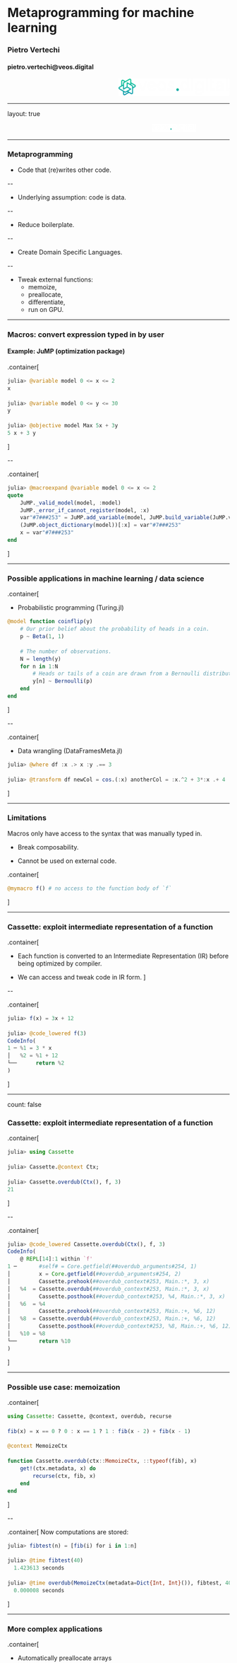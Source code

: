 <div class="row" style="width:100%;margin-top:200px">
  <h1 class="almost_white">Metaprogramming for machine learning</h1>
  <h3 class="almost_white">Pietro Vertechi</h3>
  <h4 class="almost_white">pietro.vertechi@veos.digital</h4>
</div>
<div class="row" style="width:100%">
  <div class="column" style="width:100%;margin-left:50%">
    <img src="assets/logo_png/DarkIconLeft.png" width="50%">
  </div>
</div>

---

layout: true
<div class="footer">
  <img style ="margin-left:65%" src="assets/logo_png/DarkNoIcon.png" width="20%">
</div>

---

### Metaprogramming

- Code that (re)writes other code.

--

- Underlying assumption: code is data.

--

- Reduce boilerplate.

--

- Create Domain Specific Languages.

--

- Tweak external functions:
  - memoize,
  - preallocate,
  - differentiate,
  - run on GPU.

---

### Macros: convert expression typed in by user

#### Example: JuMP (optimization package)

.container[
```julia
julia> @variable model 0 <= x <= 2
x

julia> @variable model 0 <= y <= 30
y

julia> @objective model Max 5x + 3y
5 x + 3 y
```
]

--

.container[
```julia
julia> @macroexpand @variable model 0 <= x <= 2
quote
    JuMP._valid_model(model, :model)
    JuMP._error_if_cannot_register(model, :x)
    var"#7###253" = JuMP.add_variable(model, JuMP.build_variable(JuMP.var"#_error#86"{LineNumberNode,Tuple{Symbol,Expr}}(:(#= REPL[10]:1 =#), (:model, :(0 <= x <= 2))), JuMP.VariableInfo(true, 0, true, 2, false, NaN, false, NaN, false, false)), "x")
    (JuMP.object_dictionary(model))[:x] = var"#7###253"
    x = var"#7###253"
end
```
]

---

### Possible applications in machine learning / data science

.container[
- Probabilistic programming (Turing.jl)

```julia
@model function coinflip(y)
    # Our prior belief about the probability of heads in a coin.
    p ~ Beta(1, 1)

    # The number of observations.
    N = length(y)
    for n in 1:N
        # Heads or tails of a coin are drawn from a Bernoulli distribution.
        y[n] ~ Bernoulli(p)
    end
end
```
]

--

.container[
- Data wrangling (DataFramesMeta.jl)

```julia
julia> @where df :x .> x :y .== 3

julia> @transform df newCol = cos.(:x) anotherCol = :x.^2 + 3*:x .+ 4
```
]

---

### Limitations

Macros only have access to the syntax that was manually typed in.

- Break composability.

- Cannot be used on external code.

.container[
```julia
@mymacro f() # no access to the function body of `f`
```
]

---

### Cassette: exploit intermediate representation of a function

.container[
- Each function is converted to an Intermediate Representation (IR) before being optimized by compiler.

- We can access and tweak code in IR form.
]

--

.container[
```julia
julia> f(x) = 3x + 12

julia> @code_lowered f(3)
CodeInfo(
1 ─ %1 = 3 * x
│   %2 = %1 + 12
└──      return %2
)
```
]

---

count: false

### Cassette: exploit intermediate representation of a function

.container[
```julia
julia> using Cassette

julia> Cassette.@context Ctx;

julia> Cassette.overdub(Ctx(), f, 3)
21
```
]

--

.container[
```julia
julia> @code_lowered Cassette.overdub(Ctx(), f, 3)
CodeInfo(
    @ REPL[14]:1 within `f'
1 ─       #self# = Core.getfield(##overdub_arguments#254, 1)
│         x = Core.getfield(##overdub_arguments#254, 2)
│         Cassette.prehook(##overdub_context#253, Main.:*, 3, x)
│   %4  = Cassette.overdub(##overdub_context#253, Main.:*, 3, x)
│         Cassette.posthook(##overdub_context#253, %4, Main.:*, 3, x)
│   %6  = %4
│         Cassette.prehook(##overdub_context#253, Main.:+, %6, 12)
│   %8  = Cassette.overdub(##overdub_context#253, Main.:+, %6, 12)
│         Cassette.posthook(##overdub_context#253, %8, Main.:+, %6, 12)
│   %10 = %8
└──       return %10
)
```
]

---

### Possible use case: memoization

.container[
```julia
using Cassette: Cassette, @context, overdub, recurse

fib(x) = x == 0 ? 0 : x == 1 ? 1 : fib(x - 2) + fib(x - 1)

@context MemoizeCtx

function Cassette.overdub(ctx::MemoizeCtx, ::typeof(fib), x)
    get!(ctx.metadata, x) do
        recurse(ctx, fib, x)
    end
end
```
]

--

.container[
Now computations are stored:

```julia
julia> fibtest(n) = [fib(i) for i in 1:n]

julia> @time fibtest(40)
  1.423613 seconds

julia> @time overdub(MemoizeCtx(metadata=Dict{Int, Int}()), fibtest, 40)
  0.000008 seconds
```
]

---

### More complex applications

.container[
- Automatically preallocate arrays (https://github.com/oxinabox/AutoPreallocation.jl)
]

--

.container[
- Generate GPU kernels (for multiple backends) directly from julia code (https://github.com/JuliaGPU/KernelAbstractions.jl)
]

--

.container[
- Automatic reverse-mode differentiation (https://github.com/FluxML/Zygote.jl)
]

---

### Limitations

- Increase in compile time.

--

- Possible performance problems (bypass compiler optimizations).

--

- Ongoing work on the Julia compiler team to mitigate these issues.

---

### Conclusions

.container[
- Macros allow us to create Domain Specific Languages for optimization and data manipulation.

- More advanced metaprogramming tools allow us to use (almost...) arbitrary code in machine learning pipelines on CPU and GPU.
]